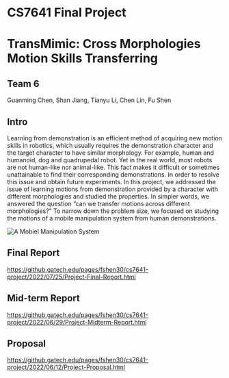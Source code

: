 # CS7641 Final Project

# TransMimic: Cross Morphologies Motion Skills Transferring

## Team 6

Guanming Chen, Shan Jiang, Tianyu Li, Chen Lin, Fu Shen

## Intro

Learning from demonstration is an efficient method of acquiring new motion skills in robotics, which usually requires the demonstration character and the target character to have similar morphology. For example, human and humanoid, dog and quadrupedal robot. Yet in the real world, most robots are not human-like nor animal-like. This fact makes it difficult or sometimes unattainable to find their corresponding demonstrations. In order to resolve this issue and obtain future experiments. In this project, we addressed the issue of learning motions from demonstration provided by a character with different morphologies and studied the properties. In simpler words, we answered the question “can we transfer motions across different morphologies?” To narrow down the problem size, we focused on studying the motions of a mobile manipulation system from human demonstrations.

![A Mobiel Manipulation System](https://github.gatech.edu/pages/fshen30/cs7641-project/img/image1.png)

## Final Report

https://github.gatech.edu/pages/fshen30/cs7641-project/2022/07/25/Project-Final-Report.html

## Mid-term Report

https://github.gatech.edu/pages/fshen30/cs7641-project/2022/06/29/Project-Midterm-Report.html

## Proposal

https://github.gatech.edu/pages/fshen30/cs7641-project/2022/06/12/Project-Proposal.html
